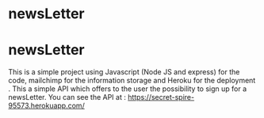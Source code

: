 # newsLetter
# newsLetter

This is a simple project using Javascript (Node JS and express) for the code, mailchimp for the information storage and Heroku for the deployment . This a simple API which offers to the user the possibility to sign up for a newsLetter.
You can see the API at : https://secret-spire-95573.herokuapp.com/
